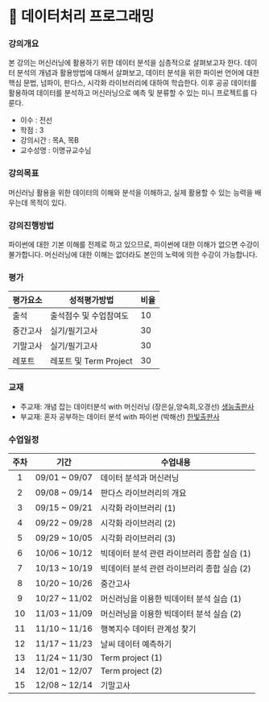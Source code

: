 # 📌 데이터처리 프로그래밍

### 강의개요
본 강의는 머신러닝에 활용하기 위한 데이터 분석을 심층적으로 살펴보고자 한다. 데이터 분석의 개념과 활용방법에 대해서 살펴보고, 데이터 분석을 위한 파이썬 언어에 대한 핵심 문법, 넘파이, 판다스, 시각화 라이브러리에 대하여 학습한다. 이후 공공 데이터를 활용하여 데이터를 분석하고 머신러닝으로 예측 및 분류할 수 있는 미니 프로젝트를 다룬다.
- 이수 : 전선
- 학점 : 3
- 강의시간 : 목A, 목B
- 교수성명 : 이명규교수님

### 강의목표
머신러닝 활용을 위한 데이터의 이해와 분석을 이해하고, 실제 활용할 수 있는 능력을 배우는데 목적이 있다.

### 강의진행방법
파이썬에 대한 기본 이해를 전제로 하고 있으므로, 파이썬에 대한 이해가 없으면 수강이 불가합니다. 머신러닝에 대한 이해는 없더라도 본인의 노력에 의한 수강이 가능합니다.

### 평가
|평가요소|성적평가방법|비율|
|------|---------|---|
|출석   | 출석점수 및 수업참여도|10|
|중간고사| 실기/필기고사|30|
|기말고사|실기/필기고사|30|
|레포트| 레포트 및 Term Project| 30|

### 교재
- 주교재: 개념 잡는 데이터분석 with 머신러닝 (장은실,양숙희,오경선) [생능출판사](https://www.booksr.co.kr/product/9788989383086/)
- 부교재: 혼자 공부하는 데이터 분석 with 파이썬 (박해선) [한빛출판사](https://hongong.hanbit.co.kr/%EB%8D%B0%EC%9D%B4%ED%84%B0-%EB%B6%84%EC%84%9D-with-%ED%8C%8C%EC%9D%B4%EC%8D%AC/)

### 수업일정
|주차 |	기간  |	수업내용|
|:--:|:----:|-------|
|1	|09/01 ~ 09/07	|데이터 분석과 머신러닝|
|2	|09/08 ~ 09/14	|판다스 라이브러리의 개요|
|3	|09/15 ~ 09/21	|시각화 라이브러리 (1)|
|4	|09/22 ~ 09/28	|시각화 라이브러리 (2)|
|5	|09/29 ~ 10/05	|시각화 라이브러리 (3)|
|6	|10/06 ~ 10/12	|빅데이터 분석 관련 라이브러리 종합 실습 (1)|
|7	|10/13 ~ 10/19	|빅데이터 분석 관련 라이브러리 종합 실습 (2)|
|8	|10/20 ~ 10/26	|중간고사|
|9	|10/27 ~ 11/02	|머신러닝을 이용한 빅데이터 분석 실습 (1)|
|10	|11/03 ~ 11/09	|머신러닝을 이용한 빅데이터 분석 실습 (2)|
|11	|11/10 ~ 11/16	|행복지수 데이터 관계성 찾기|
|12	|11/17 ~ 11/23	|날씨 데이터 예측하기|
|13	|11/24 ~ 11/30	|Term project (1)|
|14	|12/01 ~ 12/07	|Term project (2)|
|15	|12/08 ~ 12/14	|기말고사|